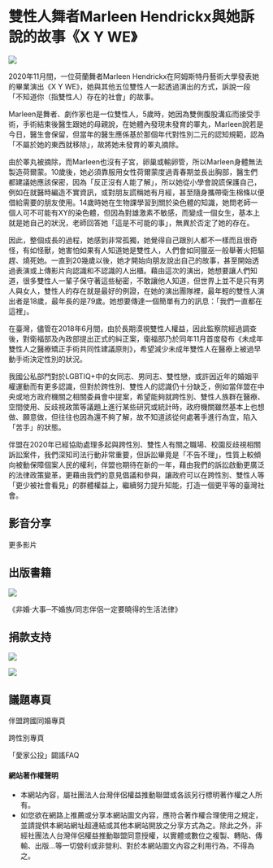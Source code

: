 # 雙性人舞者Marleen Hendrickx與她訴說的故事《X Y WE》

![](https://lgbtfamiliesinfo.tw/wp-content/uploads/2021/01/1-4-1.png)

2020年11月間，一位荷蘭舞者Marleen Hendrickx在阿姆斯特丹藝術大學發表她的畢業演出《X Y WE》，她與其他五位雙性人一起透過演出的方式，訴說一段「不知道你（指雙性人）存在的社會」的故事。

Marleen是舞者、劇作家也是一位雙性人，5歲時，她因為雙側腹股溝疝而接受手術，手術結束後醫生跟她的母親說，在她體內發現未發育的睪丸，Marleen說若是今日，醫生會保留，但當年的醫生應係基於那個年代對性別二元的認知規範，認為「不屬於她的東西就移除」，故將她未發育的睪丸摘除。

由於睪丸被摘除，而Marleen也沒有子宮，卵巢或輸卵管，所以Marleen身體無法製造荷爾蒙。10歲後，她必須靠服用女性荷爾蒙度過青春期並長出胸部，醫生們都建議她應該保密，因為「反正沒有人能了解」，所以她從小學會說謊保護自己，例如在就醫時編造不實資訊，或對朋友謊稱她有月經，甚至隨身攜帶衛生棉條以便借給需要的朋友使用。14歲時她在生物課學習到關於染色體的知識，她問老師一個人可不可能有XY的染色體，但因為對雄激素不敏感，而變成一個女生，基本上就是她自己的狀況，老師回答她「這是不可能的事」，無異於否定了她的存在。

因此，整個成長的過程，她感到非常孤獨，她覺得自己跟別人都不一樣而且很奇怪，有如怪獸，她害怕如果有人知道她是雙性人，人們會如同獵巫一般舉著火把驅趕、燒死她。一直到20幾歲以後，她才開始向朋友說出自己的故事，甚至開始透過表演或上傳影片向認識和不認識的人出櫃。藉由這次的演出，她想要讓人們知道，很多雙性人一輩子保守著這些秘密，不敢讓他人知道，但世界上並不是只有男人與女人，雙性人的存在就是最好的例證，在她的演出團隊裡，最年輕的雙性人演出者是18歲，最年長的是79歲。她想要傳達一個簡單有力的訊息：「我們一直都在這裡」。

在臺灣，儘管在2018年6月間，由於長期漠視雙性人權益，因此監察院經過調查後，對衛福部及內政部提出正式的糾正案，衛福部乃於同年11月首度發布《未成年雙性人之醫療矯正手術共同性建議原則》，希望減少未成年雙性人在醫療上被過早動手術決定性別的狀況。

我國公私部門對於LGBTIQ+中的女同志、男同志、雙性戀，或許因近年的婚姻平權運動而有更多認識，但對於跨性別、雙性人的認識仍十分缺乏，例如當伴盟在中央或地方政府機關之相關委員會中提案，希望能夠就跨性別、雙性人族群在醫療、空間使用、反歧視政策等議題上進行某些研究或統計時，政府機關雖然基本上也想做、願意做，但往往也因為還不夠了解，故不知道該從何處著手進行為宜，陷入「苦手」的狀態。

伴盟在2020年已經協助處理多起與跨性別、雙性人有關之職場、校園反歧視相關訴訟案件，我們深知司法行動非常重要，但訴訟畢竟是「不告不理」，性質上較傾向被動保障個案人民的權利，伴盟也期待在新的一年，藉由我們的訴訟啟動更廣泛的法律政策變革，更藉由我們的意見倡議和參與，讓政府可以在跨性別、雙性人等「更少被社會看見」的群體權益上，繼續努力提升知能，打造一個更平等的臺灣社會。

## 影音分享

更多影片

## 出版書籍

[![](http://localhost/lgbtfamiliesinfo/wp-content/uploads/2018/07/非婚大事_s.jpg)](http://localhost/lgbtfamiliesinfo/wp-content/uploads/2018/07/非婚大事_s.jpg)

《非婚‧大事─不婚族/同志伴侶一定要曉得的生活法律》

## 捐款支持

[![](http://lgbtfamiliesinfo.tw/wp-content/uploads/2018/07/捐款按鈕_定期定額.jpg)](https://tapcpr.neticrm.tw/civicrm/contribute/transact?reset=1&id=34)

[![](http://lgbtfamiliesinfo.tw/wp-content/uploads/2018/07/捐款按鈕_單筆.jpg)](https://tapcpr.neticrm.tw/civicrm/contribute/transact?reset=1&id=34)

## 議題專頁

伴盟跨國同婚專頁

跨性別專頁

「愛家公投」闢謠FAQ

#### 網站著作權聲明

- 本網站內容，屬社團法人台灣伴侶權益推動聯盟或各該另行標明著作權之人所有。
- 如您欲在網路上推薦或分享本網站圖文內容，應符合著作權合理使用之規定，並請提供本網站網址超連結或其他本網站開放之分享方式為之。除此之外，非經社團法人台灣伴侶權益推動聯盟同意授權，以實體或數位之複製、轉貼、傳輸、出版…等一切營利或非營利、對於本網站圖文內容之利用行為，不得為之。